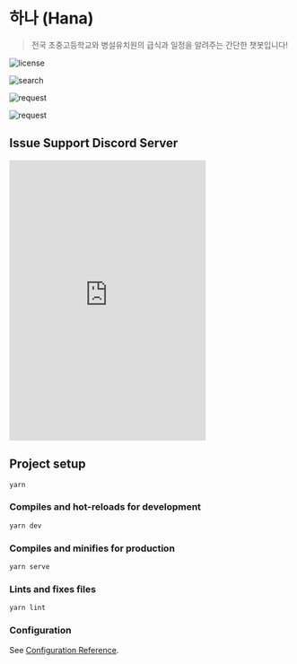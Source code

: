 # 하나 (Hana)
> 전국 초중고등학교와 병설유치원의 급식과 일정을 알려주는 간단한 챗봇입니다!

![license](https://img.shields.io/github/license/momenthana/hana?style=flat-square)

![search](https://user-images.githubusercontent.com/59823089/83344169-332b5880-a33e-11ea-989d-515054e666d1.jpeg)

![request](https://user-images.githubusercontent.com/59823089/83344174-3f171a80-a33e-11ea-87c7-05410936d8b8.jpeg)

![request](https://user-images.githubusercontent.com/59823089/83344170-37f00c80-a33e-11ea-8be2-0eb37754917e.jpeg)

## Issue Support Discord Server
<iframe src="https://discordapp.com/widget?id=716501342436196384&theme=dark" width="350" height="500" allowtransparency="true" frameborder="0"></iframe>

## Project setup
```
yarn
```

### Compiles and hot-reloads for development
```
yarn dev
```

### Compiles and minifies for production
```
yarn serve
```

### Lints and fixes files
```
yarn lint
```

### Configuration
See [Configuration Reference](https://momenthana.github.io/hana/).

